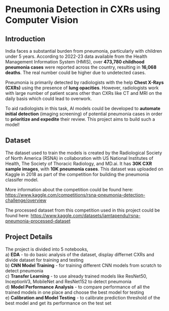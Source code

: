 # Pneumonia Detection in CXRs using Computer Vision

## Introduction
India faces a substantial burden from pneumonia, particularly with children under 5 years. According to 2022-23 data available from the Health Management Information System (HMIS), over <b>473,780 childhood pneumonia cases</b> were reported across the country, resulting in <b>16,068 deaths</b>. The real number could be higher due to undetected cases.

Pneumonia is primarily detected by radiologists with the help <b>Chest X-Rays (CXRs)</b> using the presence of <b>lung opacities</b>. However, radiologists work with large number of patient scans other than CXRs like CT and MRI on the daily basis which could lead to overwork. 

To aid radiologists in this task, AI models could be developed to <b>automate initial detection</b> (imaging screening) of potential pneumonia cases in order to <b>prioritize and expedite</b> their review. This project aims to build such a model!

## Dataset
The dataset used to train the models is created by the Radiological Society of North America (RSNA) in collaboration with US National Institutes of Health, The Society of Thoracic Radiology, and MD.ai. It has <b>30K CXR sample images</b>, with <b>10K pneumonia cases</b>. This dataset was uploaded on Kaggle in 2018 as part of the competition for building the pneumonia classifer model.

More information about the competition could be found here: https://www.kaggle.com/competitions/rsna-pneumonia-detection-challenge/overview

The processed dataset from this competition used in this project could be found here: https://www.kaggle.com/datasets/iamtapendu/rsna-pneumonia-processed-dataset

## Project Details
The project is divided into 5 notebooks,<br>
a) <b>EDA</b> - to do basic analysis of the dataset, display differnet CXRs and divide dataset for training and testing<br>
b) <b>CNN Model Training</b> - for training different CNN models from scratch to detect pneumonia<br>
c) <b>Transfer Learning</b> - to use already trained models like ResNet50, InceptionV3, MobileNet and ResNet152 to detect pneumonia<br>
d) <b>Model Performance Analysis</b> - to compare performance of all the trained models in one place and choose the best model for testing<br>
e) <b>Calibration and Model Testing</b> - to calibrate prediction threshold of the best model and get its performance on the test set

